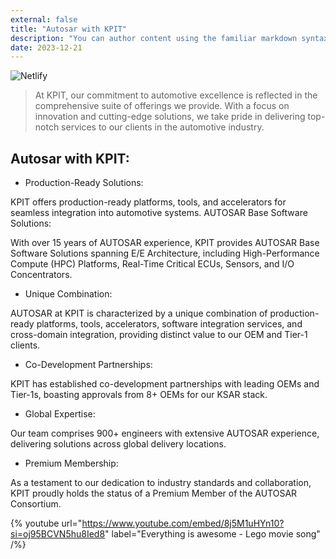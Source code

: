 ```yaml
---
external: false
title: "Autosar with KPIT"
description: "You can author content using the familiar markdown syntax you already know. All basic markdown syntax is supported."
date: 2023-12-21
---
```

![Netlify](/images/3.png)

>At KPIT, our commitment to automotive excellence is reflected in the comprehensive suite of offerings we provide. With a focus on innovation and cutting-edge solutions, we take pride in delivering top-notch services to our clients in the automotive industry.


## Autosar with KPIT:


- Production-Ready Solutions:

KPIT offers production-ready platforms, tools, and accelerators for seamless integration into automotive systems.
AUTOSAR Base Software Solutions:

With over 15 years of AUTOSAR experience, KPIT provides AUTOSAR Base Software Solutions spanning E/E Architecture, including High-Performance Compute (HPC) Platforms, Real-Time Critical ECUs, Sensors, and I/O Concentrators.
- Unique Combination:

AUTOSAR at KPIT is characterized by a unique combination of production-ready platforms, tools, accelerators, software integration services, and cross-domain integration, providing distinct value to our OEM and Tier-1 clients.
- Co-Development Partnerships:

KPIT has established co-development partnerships with leading OEMs and Tier-1s, boasting approvals from 8+ OEMs for our KSAR stack.
- Global Expertise:

Our team comprises 900+ engineers with extensive AUTOSAR experience, delivering solutions across global delivery locations.
- Premium Membership:

As a testament to our dedication to industry standards and collaboration, KPIT proudly holds the status of a Premium Member of the AUTOSAR Consortium.

{% youtube url="https://www.youtube.com/embed/8j5M1uHYn10?si=oj95BCVN5hu8Ied8" label="Everything is awesome - Lego movie song" /%}
